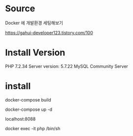 # Source

Docker 에 개발환경 세팅해보기

https://gahui-developer123.tistory.com/100

# Install Version

PHP 7.2.34
Server version: 5.7.22 MySQL Community Server

# install

docker-compose build

docker-compose up -d

localhost:8088

docker exec -it php /bin/sh
